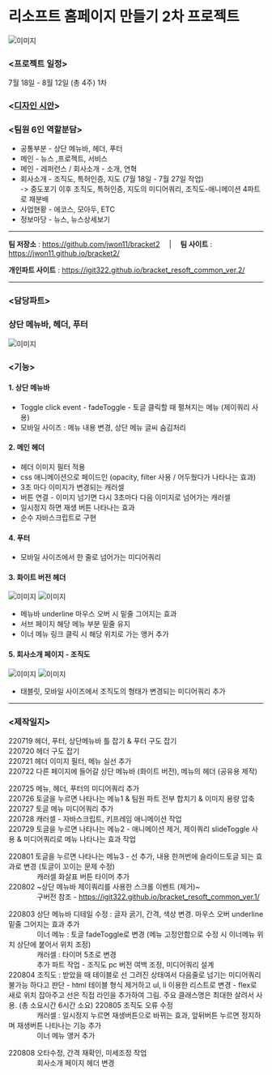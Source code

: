 # 리소프트 홈페이지 만들기 2차 프로젝트

![이미지](https://velog.velcdn.com/images/igit322/post/c7947666-37df-423c-aacf-3714cc3f5417/image.png)

### <프로젝트 일정>  
7월 18일 - 8월 12일 (총 4주) 1차  

### <[디자인 시안](https://xd.adobe.com/view/f608027b-e8cb-443a-a512-91ead94bf53e-a35b/specs/)>
  
### <팀원 6인 역할분담>  
- 공통부분 - 상단 메뉴바, 헤더, 푸터  
- 메인 - 뉴스 ,프로젝트, 서비스  
- 메인 - 레퍼런스 / 회사소개 - 소개, 연혁  
- 회사소개 - 조직도, 특허인증, 지도 (7월 18일 - 7월 27일 작업)  
  -> 중도포기 이후 조직도, 특허인증, 지도의 미디어쿼리, 조직도-애니메이션 4파트로 재분배
- 사업현황 - 에코스, 모아두, ETC  
- 정보마당 - 뉴스, 뉴스상세보기  
  
------------  

**팀 저장소** : https://github.com/jwon11/bracket2 　|　 **팀 사이트** : https://jwon11.github.io/bracket2/

**개인파트 사이트** : https://igit322.github.io/bracket_resoft_common_ver.2/

------------  

### <담당파트>  
### **상단 메뉴바, 헤더, 푸터**

![이미지](https://velog.velcdn.com/images/igit322/post/70b4452e-459a-4d98-b55e-2c19f5424d06/image.png)
  
### <기능>
#### 1. 상단 메뉴바
- Toggle click event - fadeToggle - 토글 클릭할 때 펼쳐지는 메뉴 (제이쿼리 사용)
- 모바일 사이즈 : 메뉴 내용 변경, 상단 메뉴 글씨 숨김처리

#### 2. 메인 헤더
- 헤더 이미지 필터 적용
- css 애니메이션으로 페이드인 (opacity, filter 사용 / 어두웠다가 나타나는 효과)
- 3초 마다 이미지가 변경되는 캐러셀
- 버튼 연결 - 이미지 넘기면 다시 3초마다 다음 이미지로 넘어가는 캐러셀
- 일시정지 하면 재생 버튼 나타나는 효과
- 순수 자바스크립트로 구현
  
#### 4. 푸터  
- 모바일 사이즈에서 한 줄로 넘어가는 미디어쿼리  
  
#### 3. 화이트 버전 헤더  
![이미지](https://velog.velcdn.com/images/igit322/post/32833b6b-5b60-49dd-9a00-1c5cb2f93144/image.png)
![이미지](https://velog.velcdn.com/images/igit322/post/b38f2f75-b7f9-4c65-b2b6-e115d7a1aae7/image.png)
  
- 메뉴바 underline 마우스 오버 시 밑줄 그어지는 효과
- 서브 페이지 해당 메뉴 부분 밑줄 유지
- 이너 메뉴 링크 클릭 시 해당 위치로 가는 앵커 추가

#### 5. 회사소개 페이지 - 조직도
![이미지](https://velog.velcdn.com/images/igit322/post/cbdd814e-a698-4dde-b556-c5694dc81345/image.png)
![이미지](https://velog.velcdn.com/images/igit322/post/f1d06c7e-488a-4625-be0b-a5ba0e92de16/image.png)
- 태블릿, 모바일 사이즈에서 조직도의 형태가 변경되는 미디어쿼리 추가
  
------------
  
### <제작일지>
220719 헤더, 푸터, 상단메뉴바 틀 잡기 & 푸터 구도 잡기  
220720 헤더 구도 잡기  
220721 헤더 이미지 필터, 메뉴 실선 추가  
220722 다른 페이지에 들어갈 상단 메뉴바 (화이트 버전), 메뉴의 헤더 (공유용 제작)  
  
220725 메뉴, 헤더, 푸터의 미디어쿼리 추가  
220726 토글을 누르면 나타나는 메뉴1 & 팀원 파트 전부 합치기 & 이미지 용량 압축  
220727 토글 메뉴 미디어쿼리 추가  
220728 캐러셀 - 자바스크립트, 키프레임 애니메이션 작업  
220729 토글을 누르면 나타나는 메뉴2 - 애니메이션 제거, 제이쿼리 slideToggle 사용 & 미디어쿼리로 메뉴 나타나는 효과 작업  
  
220801 토글을 누르면 나타나는 메뉴3 - 선 추가, 내용 한꺼번에 슬라이드토글 되는 효과로 변경 (토글이 꼬이는 문제 수정)  
　　　　캐러셀 화살표 버튼 타이머 추가   
220802 ~상단 메뉴바 제이쿼리를 사용한 스크롤 이벤트 (제거)~  
　　　　구버전 참조 - https://igit322.github.io/bracket_resoft_common_ver.1/
  
220803 상단 메뉴바 디테일 수정 : 글자 굵기, 간격, 색상 변경.  마우스 오버 underline 밑줄 그어지는 효과 추가  
　　　　이너 메뉴 : 토글 fadeToggle로 변경 (메뉴 고정안함으로 수정 시 이너메뉴 위치 상단에 붙어서 위치 조정)  
　　　　캐러셀 : 타이머 5초로 변경  
　　　　추가 파트 작업 - 조직도 pc 버전 여백 조정, 미디어쿼리 설계  
220804 조직도 : 받았을 때 테이블로 선 그려진 상태여서 다음줄로 넘기는 미디어쿼리 불가능 하다고 판단 - html 테이블 형식 제거하고 ul, li 이용한 리스트로 변경 - flex로 새로 위치 잡아주고 선은 직접 라인을 추가하여 그림. 주요 클래스명은 최대한 살려서 사용. (총 소요시간 6시간 소요)
220805 조직도 오류 수정  
　　　　캐러셀 : 일시정지 누르면 재생버튼으로 바뀌는 효과, 앞뒤버튼 누르면 정지하며 재생버튼 나타나는 기능 추가  
　　　　이너 메뉴 앵커 추가  
    
220808 오타수정, 간격 재확인, 미세조정 작업  
　　　　회사소개 페이지 헤더 변경
